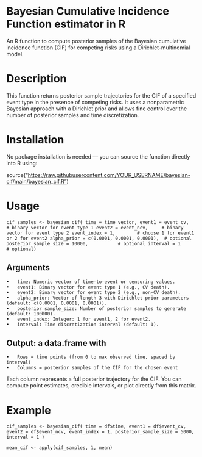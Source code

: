 # Bayesian Cumulative Incidence Function estimator in R

An R function to compute posterior samples of the Bayesian cumulative incidence function (CIF) for competing risks using a Dirichlet-multinomial model.

# Description

This function returns posterior sample trajectories for the CIF of a specified event type in the presence of competing risks. It uses a nonparametric Bayesian approach with a Dirichlet prior and allows fine control over the number of posterior samples and time discretization.

# Installation

No package installation is needed — you can source the function directly into R using:

source(“https://raw.githubusercontent.com/YOUR_USERNAME/bayesian-cif/main/bayesian_cif.R”)

# Usage

`cif_samples <- bayesian_cif(
time = time_vector,
event1 = event_cv,      # binary vector for event type 1
event2 = event_ncv,     # binary vector for event type 2
event_index = 1,        # choose 1 for event1 or 2 for event2
alpha_prior = c(0.0001, 0.0001, 0.0001),  # optional
posterior_sample_size = 10000,           # optional
interval = 1                             # optional)`

## Arguments
	•	time: Numeric vector of time-to-event or censoring values.
	•	event1: Binary vector for event type 1 (e.g., CV death).
	•	event2: Binary vector for event type 2 (e.g., non-CV death).
	•	alpha_prior: Vector of length 3 with Dirichlet prior parameters (default: c(0.0001, 0.0001, 0.0001)).
	•	posterior_sample_size: Number of posterior samples to generate (default: 100000).
	•	event_index: Integer: 1 for event1, 2 for event2.
	•	interval: Time discretization interval (default: 1).

## Output: a data.frame with
	•	Rows = time points (from 0 to max observed time, spaced by interval)
	•	Columns = posterior samples of the CIF for the chosen event

Each column represents a full posterior trajectory for the CIF. You can compute point estimates, credible intervals, or plot directly from this matrix.

# Example

`cif_samples <- bayesian_cif(
time = df$time,
event1 = df$event_cv,
event2 = df$event_ncv,
event_index = 1,
posterior_sample_size = 5000,
interval = 1
)`

`
mean_cif <- apply(cif_samples, 1, mean)
`
